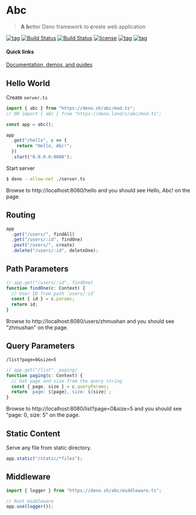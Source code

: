 # Abc

> **A** **b**etter Deno framework to **c**reate web application

[![tag](https://img.shields.io/github/tag/zhmushan/abc.svg)](https://github.com/zhmushan/abc)
[![Build Status](https://img.shields.io/travis/zhmushan/abc.svg)](https://travis-ci.org/zhmushan/abc)
[![Build Status](https://dev.azure.com/zhmushan/abc/_apis/build/status/zhmushan.abc?branchName=master)](https://dev.azure.com/zhmushan/abc/_build/latest?definitionId=2?branchName=master)
[![license](https://img.shields.io/github/license/zhmushan/abc.svg)](https://github.com/zhmushan/abc)
[![tag](https://img.shields.io/badge/deno__std-v0.4.0-green.svg)](https://github.com/denoland/deno_std)
[![tag](https://img.shields.io/badge/deno-v0.4.0-green.svg)](https://github.com/denoland/deno)

#### Quick links

[Documentation, demos, and guides](docs/table_of_contents.md)

## Hello World

Create `server.ts`

```ts
import { abc } from "https://deno.sh/abc/mod.ts";
// OR import { abc } from "https://deno.land/x/abc/mod.ts";

const app = abc();

app
  .get("/hello", c => {
    return "Hello, Abc!";
  })
  .start("0.0.0.0:8080");
```

Start server

```sh
$ deno --allow-net ./server.ts
```

Browse to http://localhost:8080/hello and you should see Hello, Abc! on the page.

## Routing

```ts
app
  .get("/users/", findAll)
  .get("/users/:id", findOne)
  .post("/users/", create)
  .delete("/users/:id", deleteOne);
```

## Path Parameters

```ts
// app.get("/users/:id", findOne)
function findOne(c: Context) {
  // User ID from path `users/:id`
  const { id } = c.params;
  return id;
}
```

Browse to http://localhost:8080/users/zhmushan and you should see "zhmushan" on the page.

## Query Parameters

`/list?page=0&size=5`

```ts
// app.get("/list", paging)
function paging(c: Context) {
  // Get page and size from the query string
  const { page, size } = c.queryParams;
  return `page: ${page}, size: ${size}`;
}
```

Browse to http://localhost:8080/list?page=0&size=5 and you should see "page: 0, size: 5" on the page.

## Static Content

Serve any file from static directory.

```ts
app.static("/static/*files");
```

## Middleware

```ts
import { logger } from "https://deno.sh/abc/middleware.ts";

// Root middleware
app.use(logger());
```
